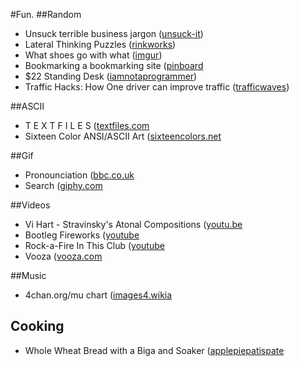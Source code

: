 #Fun.
##Random
* Unsuck terrible business jargon ([unsuck-it](http://unsuck-it.com/))
* Lateral Thinking Puzzles ([rinkworks](http://www.rinkworks.com/brainfood/p/latreal1.shtml))
* What shoes go with what ([imgur](http://i.imgur.com/GWYYPz6.jpg))
* Bookmarking a bookmarking site ([pinboard](http://pinboard.in/popular/)
* $22 Standing Desk ([iamnotaprogrammer](http://iamnotaprogrammer.com/Ikea-Standing-desk-for-22-dollars.html))
* Traffic Hacks: How One driver can improve traffic ([trafficwaves](http://trafficwaves.org/))

##ASCII
* T E X T F I L E S ([textfiles.com](http://textfiles.com/directory.html)
* Sixteen Color ANSI/ASCII Art ([sixteencolors.net](http://sixteencolors.net/)

##Gif
* Pronounciation ([bbc.co.uk](http://www.bbc.co.uk/news/technology-22620473)
* Search ([giphy.com](http://giphy.com/tags/tv)

##Videos
* Vi Hart - Stravinsky's Atonal Compositions ([youtu.be](http://youtu.be/4niz8TfY794)
* Bootleg Fireworks ([youtube](http://www.youtube.com/watch?v=NRItYDKSqpQ )
* Rock-a-Fire In This Club ([youtube](http://www.youtube.com/watch?v=b90Cf6ARscc)
* Vooza ([vooza.com](http://vooza.com/videos/?view=popular)

##Music
* 4chan.org/mu chart ([images4.wikia](http://images4.wikia.nocookie.net/__cb20120629173013/mu4chan/images/e/e4/General_essentials_with_kanye.jpg)

## Cooking

* Whole Wheat Bread with a Biga and Soaker ([applepiepatispate](http://www.applepiepatispate.com/bread/honey-wheat-sandwich-bread-whole-grain/)
